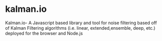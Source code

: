 # kalman.io
Kalman.io- A Javascript based library and tool for noise filtering based off of Kalman Filtering algorithms (i.e. linear, extended,ensemble, deep, etc.) deployed for the browser and Node.js
